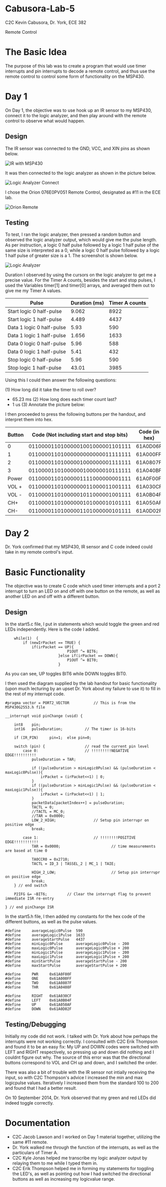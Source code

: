 Cabusora-Lab-5
==============
C2C Kevin Cabusora, Dr. York, ECE 382

Remote Control

# The Basic Idea

The purpose of this lab was to create a program that would use timer interrupts and pin interrupts to decode a remote control, and thus use the remote control to control some form of functionality on the MSP430.

# Day 1

On Day 1, the objective was to use hook up an IR sensor to my MSP430, connect it to the logic analyzer, and then play around with the remote control to observe what would happen.

## Design

The IR sensor was connected to the GND, VCC, and XIN pins as shown below.

![IR with MSP430](https://github.com/KevinCabusora/Cabusora-Lab-5/blob/master/IR%20with%20MSP430.JPG.png)

It was then connected to the logic analyzer as shown in the picture below.

![Logic Analyzer Connect](https://github.com/KevinCabusora/Cabusora-Lab-5/blob/master/Logic%20Analyzer%20Connect.JPG.png)

I chose the Orion 076E0PV051 Remote Control, designated as #11 in the ECE lab.

![Orion Remote](https://github.com/KevinCabusora/Cabusora-Lab-5/blob/master/Orion%20Remote.png)

## Testing

To test, I ran the logic analyzer, then pressed a random button and observed the logic analyzer output, which would give me the pulse length.  As per instruction, a logic 0 half pulse followed by a logic 1 half pulse of the same size is interpreted as a 0, while a logic 0 half pulse followed by a logic 1 half pulse of greater size is a 1. The screenshot is shown below.

![Logic Analyzer](https://github.com/KevinCabusora/Cabusora-Lab-5/blob/master/Logic%20Analyzer.JPG.png)

Duration I observed by using the cursors on the logic analyzer to get me a precise value.  For the Timer A counts, besides the start and stop pulses, I used the Variables timer[1] and timer[0] arrays, and averaged them out to give me my Timer A values.

| Pulse                     | Duration (ms) | Timer A counts |
|---------------------------|---------------|----------------|
| Start logic 0 half-pulse  | 9.062         | 8922           |
| Start logic 1 half-pulse  | 4.489         | 4437           |
| Data 1 logic 0 half-pulse | 5.93          | 590            |
| Data 1 logic 1 half-pulse | 1.656         | 1633           |
| Data 0 logic 0 half-pulse | 5.96          | 588            |
| Data 0 logic 1 half-pulse | 5.41          | 432            |
| Stop logic 0 half-pulse   | 5.96          | 590            |
| Stop logic 1 half-pulse   | 43.01         | 3985           |

Using this I could then answer the following questions:

(1) How long did it take the timer to roll over?
 - 65.23 ms
(2) How long does each timer count last?
 - 1 us
(3) Annotate the picture below:

I then proceeded to press the following buttons per the handout, and interpret them into hex.

| Button | Code (Not including start and stop bits) | Code (in hex) |
|--------|------------------------------------------|---------------|
| 0      | 01100001101000001001000001101111         | 61A0D06F      |
| 1      | 01100001101000000000000011111111         | 61A000FF      |
| 2      | 01100001101000001000000001111111         | 61A0807F      |
| 3      | 01100001101000000100000010111111         | 61A040BF      |
| Power  | 01100001101000001111000000001111         | 61A0F00F      |
| VOL +  | 01100001101000000011000011001111         | 61A030CF      |
| VOL -  | 01100001101000001011000001001111         | 61A0B04F      |
| CH+    | 01100001101000000101000010101111         | 61A050AF      |
| CH-    | 01100001101000001101000000101111         | 61A0D02F      |

# Day 2

Dr. York confirmed that my MSP430, IR sensor and C code indeed could take in my remote control's input.

# Basic Functionality

The objective was to create C code which used timer interrupts and a port 2 interrupt to turn an LED on and off with one button on the remote, as well as another LED on and off with a different button.

## Design

In the start5.c file, I put in statements which would toggle the green and red LEDs independently.  Here is the code I added.

````
	while(1)  {
		if (newIrPacket == TRUE) {
			if(irPacket == UP){
							P1OUT ^= BIT6;
						}else if(irPacket == DOWN){
							P1OUT ^= BIT0;
						}
````

As you can see, UP toggles BIT6 while DOWN toggles BIT0.

I then used the diagram supplied by the lab handout for basic functionality (upon much lecturing by an upset Dr. York about my failure to use it) to fill in the rest of my interrupt code.

```
#pragma vector = PORT2_VECTOR			// This is from the MSP430G2553.h file

__interrupt void pinChange (void) {

	int8	pin;
	int16	pulseDuration;			// The timer is 16-bits

	if (IR_PIN)		pin=1;	else pin=0;

	switch (pin) {					// read the current pin level
		case 0:						// !!!!!!!!!NEGATIVE EDGE!!!!!!!!!!
			pulseDuration = TAR;

			if ((pulseDuration > minLogic0Pulse) && (pulseDuration < maxLogic0Pulse)){
				irPacket = (irPacket<<1) | 0;
			}
			if ((pulseDuration > minLogic1Pulse) && (pulseDuration < maxLogic1Pulse)){
				irPacket = (irPacket<<1) | 1;
			}
			packetData[packetIndex++] = pulseDuration;
			TACTL = 0;
			//TACTL = MC_0;
			//TAR = 0x0000;
			LOW_2_HIGH; 				// Setup pin interrupr on positive edge
			break;

		case 1:							// !!!!!!!!POSITIVE EDGE!!!!!!!!!!!
			TAR = 0x0000;						// time measurements are based at time 0

			TA0CCR0 = 0x2710;
			TACTL = ID_3 | TASSEL_2 | MC_1 | TAIE;

			HIGH_2_LOW; 						// Setup pin interrupr on positive edge
			break;
	} // end switch

	P2IFG &= ~BIT6;			// Clear the interrupt flag to prevent immediate ISR re-entry

} // end pinChange ISR
```

In the start5.h file, I then added my constants for the hex code of the different buttons, as well as the pulse values.

```
#define		averageLogic0Pulse	590
#define		averageLogic1Pulse	1633
#define		averageStartPulse	4437
#define		minLogic0Pulse		averageLogic0Pulse - 200
#define		maxLogic0Pulse		averageLogic0Pulse + 200
#define		minLogic1Pulse		averageLogic1Pulse - 200
#define		maxLogic1Pulse		averageLogic1Pulse + 200
#define		minStartPulse		averageStartPulse - 200
#define		maxStartPulse		averageStartPulse + 200

#define		PWR		0x61A0F00F
#define		ONE		0x61A000FF
#define		TWO		0x61A0807F
#define		THR		0x61A0408F

#define		RIGHT	0x61A030CF
#define		LEFT	0x61A0B04F
#define		UP		0x61A050AF
#define		DOWN	0x61A0D02F
```

## Testing/Debugging

Initially my code did not work.  I talked with Dr. York about how perhaps the interrupts were not working correctly.  I consulted with C2C Erik Thompson and found it to be an easy fix:  My UP and DOWN codes were switched with LEFT and RIGHT respectively, so pressing up and down did nothing and I couldnt figure out why.  The source of this error was that the directional buttons correspond to VOL and CH up and down, and I switched the order.

There was also a bit of trouble with the IR sensor not intially receiving the input, so with C2C Thompson's advice I increased the min and max logicpulse values.  Iteratively I increased them from the standard 100 to 200 and found that I had a better result.  

On 10 September 2014, Dr. York observed that my green and red LEDs did indeed toggle correctly.

# Documentation
- C2C Jacob Lawson and I worked on Day 1 material together, utilizing the same #11 remote.
- Dr. York walked me through the function of the interrupts, as well as the particulars of Timer A.
- C2C Kyle Jonas helped me transcribe my logic analyzer output by relaying them to me while I typed them in.
- C2C Erik Thompson helped me in forming my statements for toggling the LED's, as well as pointing out how I had switched the directional buttons as well as increasing my logicvalue range.
